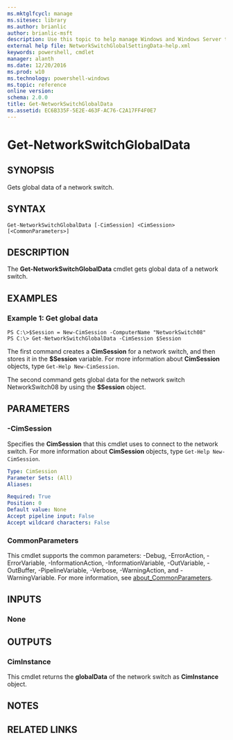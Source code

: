 ```yaml
---
ms.mktglfcycl: manage
ms.sitesec: library
ms.author: brianlic
author: brianlic-msft
description: Use this topic to help manage Windows and Windows Server technologies with Windows PowerShell.
external help file: NetworkSwitchGlobalSettingData-help.xml
keywords: powershell, cmdlet
manager: alanth
ms.date: 12/20/2016
ms.prod: w10
ms.technology: powershell-windows
ms.topic: reference
online version: 
schema: 2.0.0
title: Get-NetworkSwitchGlobalData
ms.assetid: EC6B335F-5E2E-463F-AC76-C2A17FF4F0E7
---
```


# Get-NetworkSwitchGlobalData

## SYNOPSIS
Gets global data of a network switch.

## SYNTAX

```
Get-NetworkSwitchGlobalData [-CimSession] <CimSession> [<CommonParameters>]
```

## DESCRIPTION
The **Get-NetworkSwitchGlobalData** cmdlet gets global data of a network switch.

## EXAMPLES

### Example 1: Get global data
```
PS C:\>$Session = New-CimSession -ComputerName "NetworkSwitch08"
PS C:\> Get-NetworkSwitchGlobalData -CimSession $Session
```

The first command creates a **CimSession** for a network switch, and then stores it in the **$Session** variable.
For more information about **CimSession** objects, type `Get-Help New-CimSession`.

The second command gets global data for the network switch NetworkSwitch08 by using the **$Session** object.

## PARAMETERS

### -CimSession
Specifies the **CimSession** that this cmdlet uses to connect to the network switch.
For more information about **CimSession** objects, type `Get-Help New-CimSession`.

```yaml
Type: CimSession
Parameter Sets: (All)
Aliases: 

Required: True
Position: 0
Default value: None
Accept pipeline input: False
Accept wildcard characters: False
```

### CommonParameters
This cmdlet supports the common parameters: -Debug, -ErrorAction, -ErrorVariable, -InformationAction, -InformationVariable, -OutVariable, -OutBuffer, -PipelineVariable, -Verbose, -WarningAction, and -WarningVariable. For more information, see [about_CommonParameters](http://go.microsoft.com/fwlink/?LinkID=113216).

## INPUTS

### None

## OUTPUTS

### CimInstance
This cmdlet returns the **globalData** of the network switch as **CimInstance** object.

## NOTES

## RELATED LINKS

